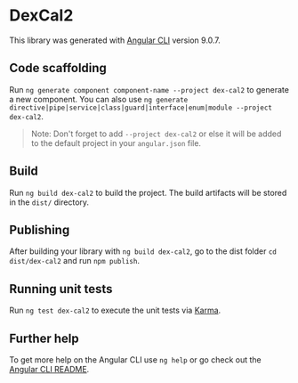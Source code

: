 # DexCal2

This library was generated with [Angular CLI](https://github.com/angular/angular-cli) version 9.0.7.

## Code scaffolding

Run `ng generate component component-name --project dex-cal2` to generate a new component. You can also use `ng generate directive|pipe|service|class|guard|interface|enum|module --project dex-cal2`.
> Note: Don't forget to add `--project dex-cal2` or else it will be added to the default project in your `angular.json` file. 

## Build

Run `ng build dex-cal2` to build the project. The build artifacts will be stored in the `dist/` directory.

## Publishing

After building your library with `ng build dex-cal2`, go to the dist folder `cd dist/dex-cal2` and run `npm publish`.

## Running unit tests

Run `ng test dex-cal2` to execute the unit tests via [Karma](https://karma-runner.github.io).

## Further help

To get more help on the Angular CLI use `ng help` or go check out the [Angular CLI README](https://github.com/angular/angular-cli/blob/master/README.md).
